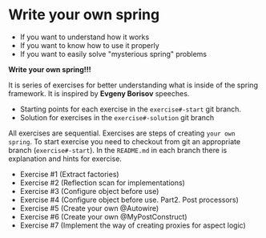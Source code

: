 # Write your own spring
* If you want to understand how it works
* If you want to know how to use it properly
* If you want to easily solve "mysterious spring" problems 

 __Write your own spring!!!__

It is series of exercises for better understanding what is inside of the spring framework.
It is inspired by __Evgeny Borisov__ speeches.

* Starting points for each exercise in the ```exercise#-start``` git branch.
* Solution for exercises in the ```exercise#-solution``` git branch

All exercises are sequential. Exercises are steps of creating ```your own spring```.
To start exercise you need to checkout from git an appropriate branch (```exercise#-start```). 
In the ```README.md``` in each branch there is explanation and hints for exercise.

* Exercise #1 (Extract factories)
* Exercise #2 (Reflection scan for implementations)
* Exercise #3 (Configure object before use)
* Exercise #4 (Configure object before use. Part2. Post processors)
* Exercise #5 (Create your own @Autowire)
* Exercise #6 (Create your own @MyPostConstruct)
* Exercise #7 (Implement the way of creating proxies for aspect logic)